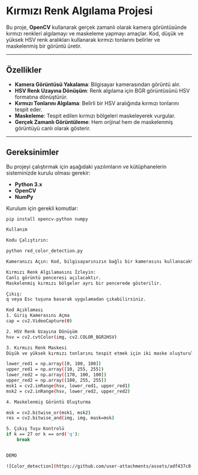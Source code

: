 # Kırmızı Renk Algılama Projesi

Bu proje, **OpenCV** kullanarak gerçek zamanlı olarak kamera görüntüsünde kırmızı renkleri algılamayı ve maskeleme yapmayı amaçlar. Kod, düşük ve yüksek HSV renk aralıkları kullanarak kırmızı tonlarını belirler ve maskelenmiş bir görüntü üretir.

---

## Özellikler

- **Kamera Görüntüsü Yakalama**: Bilgisayar kamerasından görüntü alır.
- **HSV Renk Uzayına Dönüşüm**: Renk algılama için BGR görüntüsünü HSV formatına dönüştürür.
- **Kırmızı Tonlarını Algılama**: Belirli bir HSV aralığında kırmızı tonlarını tespit eder.
- **Maskeleme**: Tespit edilen kırmızı bölgeleri maskeleyerek vurgular.
- **Gerçek Zamanlı Görüntüleme**: Hem orijinal hem de maskelenmiş görüntüyü canlı olarak gösterir.

---

## Gereksinimler

Bu projeyi çalıştırmak için aşağıdaki yazılımların ve kütüphanelerin sisteminizde kurulu olması gerekir:

- **Python 3.x**
- **OpenCV**
- **NumPy**

Kurulum için gerekli komutlar:
```bash
pip install opencv-python numpy

Kullanım

Kodu Çalıştırın:

python red_color_detection.py

Kameranızı Açın: Kod, bilgisayarınızın bağlı bir kamerasını kullanacaktır.

Kırmızı Renk Algılamasını İzleyin:
Canlı görüntü penceresi açılacaktır.
Maskelenmiş kırmızı bölgeler ayrı bir pencerede gösterilir.

Çıkış:
q veya Esc tuşuna basarak uygulamadan çıkabilirsiniz.

Kod Açıklaması
1. Giriş Kamerasını Açma
cap = cv2.VideoCapture(0)

2. HSV Renk Uzayına Dönüşüm
hsv = cv2.cvtColor(img, cv2.COLOR_BGR2HSV)

3. Kırmızı Renk Maskesi
Düşük ve yüksek kırmızı tonlarını tespit etmek için iki maske oluşturulur:

lower_red1 = np.array([0, 100, 100])
upper_red1 = np.array([10, 255, 255])
lower_red2 = np.array([170, 100, 100])
upper_red2 = np.array([180, 255, 255])
msk1 = cv2.inRange(hsv, lower_red1, upper_red1)
msk2 = cv2.inRange(hsv, lower_red2, upper_red2)

4. Maskelenmiş Görüntü Oluşturma

msk = cv2.bitwise_or(msk1, msk2)
res = cv2.bitwise_and(img, img, mask=msk)

5. Çıkış Tuşu Kontrolü
if k == 27 or k == ord('q'):
    break


DEMO

![Color_detection](https://github.com/user-attachments/assets/adf437c8-943f-48f8-a479-0e47728520bf)

